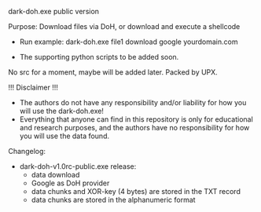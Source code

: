 dark-doh.exe public version

Purpose: Download files via DoH, or download and execute a shellcode

- Run example: dark-doh.exe file1 download google yourdomain.com

- The supporting python scripts to be added soon.

No src for a moment, maybe will be added later. Packed by UPX.

!!! Disclaimer !!!
- The authors do not have any responsibility and/or liability for how you will use the dark-doh.exe!
- Everything that anyone can find in this repository is only for educational and research purposes, and the authors have no responsibility for how you will use the data found.


Changelog:
- dark-doh-v1.0rc-public.exe release:
  - data download
  - Google as DoH provider
  - data chunks and XOR-key (4 bytes) are stored in the TXT record
  - data chunks are stored in the alphanumeric format
